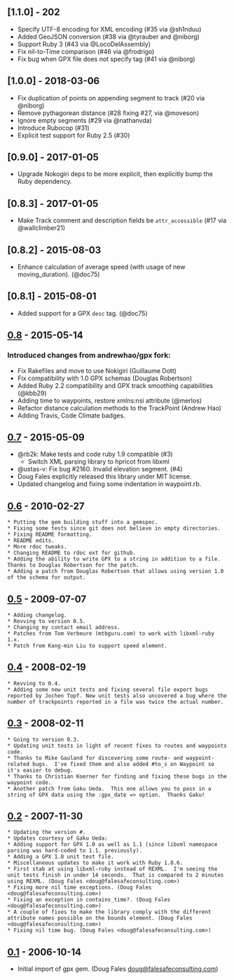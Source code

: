 ## [1.1.0] - 202
  * Specify UTF-8 encoding for XML encoding (#35 via @sh1nduu)
  * Added GeoJSON conversion (#38 via @tyrauber and @niborg)
  * Support Ruby 3 (#43 via @LocoDelAssembly)
  * Fix nil-to-Time comparison (#46 via @frodrigo)
  * Fix bug when <rte> GPX file does not specify <name> tag (#41 via @niborg)
## [1.0.0] - 2018-03-06

  * Fix duplication of points on appending segment to track (#20 via @niborg)
  * Remove pythagorean distance (#28 fixing #27, via @moveson)
  * Ignore empty segments (#29 via @nathanvda)
  * Introduce Rubocop (#31)
  * Explicit test support for Ruby 2.5 (#30)

## [0.9.0] - 2017-01-05

  * Upgrade Nokogiri deps to be more explicit, then explicitly bump the Ruby
    dependency.

## [0.8.3] - 2017-01-05

  * Make Track comment and description fields be `attr_accessible` (#17 via
    @wallclimber21)

## [0.8.2] - 2015-08-03

  * Enhance calculation of average speed (with usage of new
    moving_duration). (@doc75)

## [0.8.1] - 2015-08-01

  * Added support for a GPX `desc` tag. (@doc75)

## [0.8] - 2015-05-14

### Introduced changes from andrewhao/gpx fork:

  * Fix Rakefiles and move to use Nokigiri (Guillaume Dott)
  * Fix compatibility with 1.0 GPX schemas (Douglas Robertson)
  * Added Ruby 2.2 compatibility and GPX track smoothing capabilities
    (@kbb29)
  * Adding time to waypoints, restore xmlns:nsi attribute (@merlos)
  * Refactor distance calculation methods to the TrackPoint (Andrew Hao)
  * Adding Travis, Code Climate badges.

## [0.7] - 2015-05-09

  * @rb2k: Make tests and code ruby 1.9 compatible (#3)
    * Switch XML parsing library to hpricot from libxml
  * @ustas-v: Fix bug #2160. Invalid elevation segment. (#4)
  * Doug Fales explicitly released this library under MIT license.
  * Updated changelog and fixing some indentation in waypoint.rb.

## [0.6] - 2010-02-27

	* Putting the gem building stuff into a gemspec.
	* Fixing some tests since git does not believe in empty directories.
	* Fixing README formatting.
	* README edits.
	* More rdoc tweaks.
	* Changing README to rdoc ext for github.
	* Adding the ability to write GPX to a string in addition to a file.  Thanks to Douglas Robertson for the patch.
	* Adding a patch from Douglas Robertson that allows using version 1.0 of the schema for output.

## [0.5] - 2009-07-07

	* Adding changelog.
	* Revving to version 0.5.
	* Changing my contact email address.
	* Patches from Tom Verbeure (mtbguru.com) to work with libxml-ruby 1.x.
	* Patch from Kang-min Liu to support speed element.

## [0.4] - 2008-02-19

	* Revving to 0.4.
	* Adding some new unit tests and fixing several file export bugs reported by Jochen Topf. New unit tests also uncovered a bug where the number of trackpoints reported in a file was twice the actual number.

## [0.3] - 2008-02-11

	* Going to version 0.3.
	* Updating unit tests in light of recent fixes to routes and waypoints code.
	* Thanks to Mike Gauland for discovering some route- and waypoint-related bugs.  I've fixed them and also added #to_s on Waypoint so it's easier to debug.
	* Thanks to Christian Koerner for finding and fixing these bugs in the waypoint code.
	* Another patch from Gaku Ueda.  This one allows you to pass in a string of GPX data using the :gpx_date => option.  Thanks Gaku!

## [0.2] - 2007-11-30

	* Updating the version #.
	* Updates courtesy of Gaku Ueda:
    * Adding support for GPX 1.0 as well as 1.1 (since libxml namespace parsing was hard-coded to 1.1. previously).
    * Adding a GPX 1.0 unit test file.
    * Miscellaneous updates to make it work with Ruby 1.8.6.
	* First stab at using libxml-ruby instead of REXML.  I'm seeing the unit tests finish in under 14 seconds.  That is compared to 2 minutes using REXML. (Doug Fales <doug@falesafeconsulting.com>)
	* Fixing more nil time exceptions. (Doug Fales <doug@falesafeconsulting.com>)
	* Fixing an exception in contains_time?. (Doug Fales <doug@falesafeconsulting.com>)
	* A couple of fixes to make the library comply with the different attribute names possible on the bounds element. (Doug Fales <doug@falesafeconsulting.com>)
	* Fixing nil time bug. (Doug Fales <doug@falesafeconsulting.com>)

## [0.1] - 2006-10-14

* Initial import of gpx gem. (Doug Fales <doug@falesafeconsulting.com>)

[unreleased]: https://github.com/dougfales/gpx/compare/v0.8...HEAD
[0.8]: https://github.com/dougfales/gpx/compare/v0.7...v0.8
[0.7]: https://github.com/dougfales/gpx/compare/v0.6...v0.7
[0.6]: https://github.com/dougfales/gpx/compare/v0.5...v0.6
[0.5]: https://github.com/dougfales/gpx/compare/v0.4...v0.5
[0.4]: https://github.com/dougfales/gpx/compare/v0.3...v0.4
[0.3]: https://github.com/dougfales/gpx/compare/v0.2...v0.3
[0.2]: https://github.com/dougfales/gpx/compare/v0.1...v0.2
[0.1]: https://github.com/dougfales/gpx/commit/371a3fa0b971c9a66c66f941eb4f5c3fa18e424f
